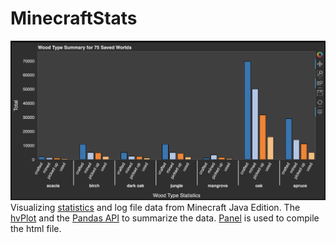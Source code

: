 # MinecraftStats
![preview image](images/wood_types.png)
Visualizing [statistics](https://minecraft.fandom.com/wiki/Statistics) and log file data from Minecraft Java Edition.
The [hvPlot](https://hvplot.holoviz.org/)  and the [Pandas API](https://hvplot.holoviz.org/user_guide/Pandas_API.html)
to summarize the data.  [Panel](https://panel.holoviz.org/index.html) is used to compile the html file.
